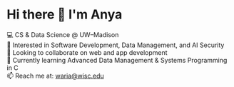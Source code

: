 # Hi there 👋 I'm Anya

💻 CS & Data Science @ UW–Madison  
🔬 Interested in Software Development, Data Management, and AI Security  
👯 Looking to collaborate on web and app development  
🌱 Currently learning Advanced Data Management & Systems Programming in C  
📫 Reach me at: waria@wisc.edu  

